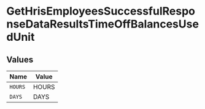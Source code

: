 # GetHrisEmployeesSuccessfulResponseDataResultsTimeOffBalancesUsedUnit


## Values

| Name    | Value   |
| ------- | ------- |
| `HOURS` | HOURS   |
| `DAYS`  | DAYS    |